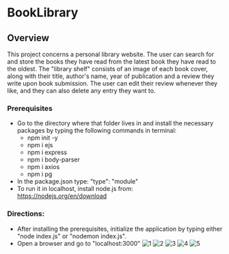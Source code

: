 # BookLibrary
## Overview
This project concerns a personal library website. The user can search for and store the books they have read from the latest book they have read to the oldest.
The "library shelf" consists of an image of each book cover, along with their title, author's name, year of publication and a review they write upon book submission.
The user can edit their review whenever they like, and they can also delete any entry they want to.
### Prerequisites
- Go to the directory where that folder lives in and install the necessary packages by typing the following commands in terminal:
  - npm init -y
  - npm i ejs
  - npm i express
  - npm i body-parser
  - npm i axios
  - npm i pg
- In the package.json type: "type": "module"
- To run it in localhost, install node.js from: https://nodejs.org/en/download
### Directions:
- After installing the prerequisites, initialize the application by typing either "node index.js" or "nodemon index.js".
- Open a browser and go to "localhost:3000"
![1](https://github.com/Stratosss/BookLibrary/assets/157527268/13341dbc-5113-44b5-8915-737b5e94a735)
![2](https://github.com/Stratosss/BookLibrary/assets/157527268/d459e57a-f650-4ef2-abb6-41694117c09f)
![3](https://github.com/Stratosss/BookLibrary/assets/157527268/02a013b8-46ee-4f33-9ea1-0f7c687a971a)
![4](https://github.com/Stratosss/BookLibrary/assets/157527268/13f83a67-b619-470b-be18-ab2d115e36f4)
![5](https://github.com/Stratosss/BookLibrary/assets/157527268/a1e345ac-a2e5-4a39-a767-259318b7f805)
